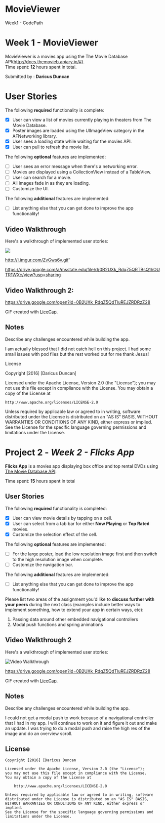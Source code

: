 # MovieViewer
Week1 - CodePath

# Week 1 - MovieViewer

MovieViewer is a movies app using the The Movie Database API(http://docs.themovieb.apiary.io/#). <br>
Time spent: **12** hours spent in total.

Submitted by : **Daricus Duncan**

# User Stories

The following **required** functionality is complete:

- [x] User can view a list of movies currently playing in theaters from The Movie Database.
- [x] Poster images are loaded using the UIImageView category in the AFNetworking library.
- [x] User sees a loading state while waiting for the movies API.
- [x] User can pull to refresh the movie list.

The following **optional** features are implemented:

- [ ] User sees an error message when there's a networking error.
- [ ] Movies are displayed using a CollectionView instead of a TableView.
- [ ] User can search for a movie.
- [ ] All images fade in as they are loading.
- [ ] Customize the UI.

The following **additional** features are implemented:

- [ ] List anything else that you can get done to improve the app functionality!

## Video Walkthrough 

Here's a walkthrough of implemented user stories:

<img src= 'http://i.imgur.com/ZvGws6v.gif' />

http://i.imgur.com/ZvGws6v.gif'

https://drive.google.com/a/msstate.edu/file/d/0B2UXk_RdqZ5QRTBsQ1hOUTR1WXc/view?usp=sharing

## Video Walkthrough 2:

https://drive.google.com/open?id=0B2UXk_RdqZ5QdTluREJZRDRzZ28


GIF created with [LiceCap](http://www.cockos.com/licecap/).

## Notes

Describe any challenges encountered while building the app.

I am actually blessed that I did not catch hell on this project. I had some small issues
with pod files but the rest worked out for me thank Jesus!

License

Copyright [2016] [Daricus Duncan]

Licensed under the Apache License, Version 2.0 (the "License");
you may not use this file except in compliance with the License.
You may obtain a copy of the License at

    http://www.apache.org/licenses/LICENSE-2.0

Unless required by applicable law or agreed to in writing, software
distributed under the License is distributed on an "AS IS" BASIS,
WITHOUT WARRANTIES OR CONDITIONS OF ANY KIND, either express or implied.
See the License for the specific language governing permissions and
limitations under the License.


# Project 2 - *Week 2 - Flicks App*

**Flicks App** is a movies app displaying box office and top rental DVDs using [The Movie Database API](http://docs.themoviedb.apiary.io/#).

Time spent: **15** hours spent in total

## User Stories

The following **required** functionality is completed:

- [X] User can view movie details by tapping on a cell.
- [X] User can select from a tab bar for either **Now Playing** or **Top Rated** movies.
- [X] Customize the selection effect of the cell.

The following **optional** features are implemented:

- [ ] For the large poster, load the low resolution image first and then switch to the high resolution image when complete.
- [ ] Customize the navigation bar.

The following **additional** features are implemented:

- [ ] List anything else that you can get done to improve the app functionality!

Please list two areas of the assignment you'd like to **discuss further with your peers** during the next class (examples include better ways to implement something, how to extend your app in certain ways, etc):

1. Passing data around other embedded navigational controllers
2. Modal push functions and spring animations

## Video Walkthrough 2

Here's a walkthrough of implemented user stories:

<img src='http://i.imgur.com/link/to/your/gif/file.gif' title='Video Walkthrough' width='' alt='Video Walkthrough' />

https://drive.google.com/open?id=0B2UXk_RdqZ5QdTluREJZRDRzZ28

GIF created with [LiceCap](http://www.cockos.com/licecap/).

## Notes

Describe any challenges encountered while building the app.

I could not get a modal push to work because of a navigational controller that I had in my app.
I will continue to work on it and figure it out and make an update. I was trying to do a modal 
push and raise the high res of the image and do an overview scroll.

## License

    Copyright [2016] [Daricus Duncan

    Licensed under the Apache License, Version 2.0 (the "License");
    you may not use this file except in compliance with the License.
    You may obtain a copy of the License at

        http://www.apache.org/licenses/LICENSE-2.0

    Unless required by applicable law or agreed to in writing, software
    distributed under the License is distributed on an "AS IS" BASIS,
    WITHOUT WARRANTIES OR CONDITIONS OF ANY KIND, either express or implied.
    See the License for the specific language governing permissions and
    limitations under the License.
